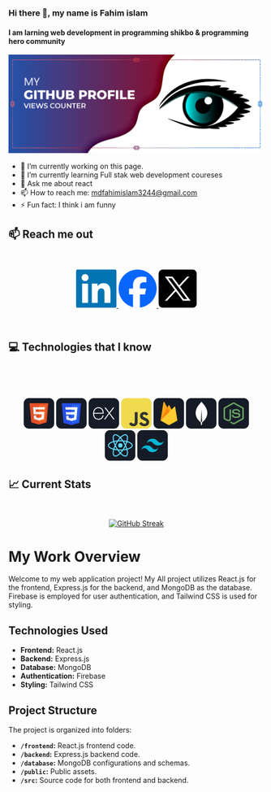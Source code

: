 ### Hi there 👋, my name is Fahim islam
#### I am larning web development in programming shikbo & programming hero community
![I am larning web development in programming shikbo & programming hero community](https://github.com/mdfahimislamshoun/mdfahimislamshoun/blob/main/git%20bannar.jpg)



- 🔭 I’m currently working on this page. 
- 🌱 I’m currently learning Full stak web development coureses 
- 💬 Ask me about react 
- 📫 How to reach me: mdfahimislam3244@gmail.com 
- ⚡ Fun fact: I think i am funny 


## :mailbox: Reach me out

<br />

<p align="center">
    <a href="https://www.linkedin.com/in/fahim-islam-a3a10a270/" >
        <img height="75" margin-right="20" src="https://github.com/mdfahimislamshoun/mdfahimislamshoun/blob/main/lingdin.png">
    </a>
    <a href="https://www.facebook.com/profile.php?id=100029592060567">
        <img height="75" src="https://github.com/mdfahimislamshoun/mdfahimislamshoun/blob/main/facebook.png">
    </a>
    <a href="https://twitter.com/fahi_islam">
        <img height="75" src="https://github.com/mdfahimislamshoun/mdfahimislamshoun/blob/main/1690643591twitter-x-logo-png.png">
    </a>
</p>

<br />

## :computer: Technologies that I know
<br>
<p align="center" >
  <br>
<p align="center">
<img src="https://raw.githubusercontent.com/sakibhossain22/sakibhossain22/main/images/HTML.png"/>
<img src="https://raw.githubusercontent.com/sakibhossain22/sakibhossain22/main/images/css.png"/>
<img src="https://raw.githubusercontent.com/sakibhossain22/sakibhossain22/main/images/express.png"/>
<img src="https://raw.githubusercontent.com/sakibhossain22/sakibhossain22/main/images/JavaScript.png"/>
<img src="https://raw.githubusercontent.com/sakibhossain22/sakibhossain22/main/images/firebase.png"/>
<img src="https://raw.githubusercontent.com/sakibhossain22/sakibhossain22/main/images/mongo.png"/>
<img src="https://raw.githubusercontent.com/sakibhossain22/sakibhossain22/main/images/node.png"/>
<img src="https://raw.githubusercontent.com/sakibhossain22/sakibhossain22/main/images/react.png"/>
<img src="https://raw.githubusercontent.com/sakibhossain22/sakibhossain22/main/images/tailwind.png"/>
<br/>

</p>

 



## :chart_with_upwards_trend: Current Stats

<br />
<p align="center">
<a href="https://git.io/streak-stats"><img src="https://github-readme-streak-stats.herokuapp.com?user=mdfahimislamshoun&theme=radical" alt="GitHub Streak" /></a>

</p>


<a href="http://github-profile-summary-cards.vercel.app/api/cards/repos-per-language?username={username}&theme={dracula}&exclude={html,css,js}" />  </a>


# My Work Overview

Welcome to my web application project! My All project utilizes React.js for the frontend, Express.js for the backend, and MongoDB as the database. Firebase is employed for user authentication, and Tailwind CSS is used for styling.

## Technologies Used
- **Frontend:** React.js
- **Backend:** Express.js
- **Database:** MongoDB
- **Authentication:** Firebase
- **Styling:** Tailwind CSS

## Project Structure

The project is organized into folders:
- **`/frontend`:** React.js frontend code.
- **`/backend`:** Express.js backend code.
- **`/database`:** MongoDB configurations and schemas.
- **`/public`:** Public assets.
- **`/src`:** Source code for both frontend and backend.


 

